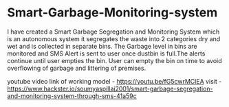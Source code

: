 # Smart-Garbage-Monitoring-system
I have created a Smart Garbage Segregation and Monitoring System which is an autonomous system it segregates the waste into 2 categories dry and wet and is collected in separate bins. The Garbage level in bins are monitored and SMS Alert is sent to user once dustbin is full.The alerts continue until user empties the bin. User can empty the bin on time to avoid overflowing of garbage and littering of premises.

youtube video link of working model - https://youtu.be/fG5cwrMClEA
visit - https://www.hackster.io/soumyaspillai2001/smart-garbage-segregation-and-monitoring-system-through-sms-41a59c
